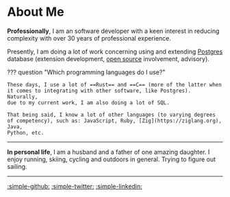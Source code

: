 # About Me

__Professionally__, I am an software developer with a keen interest in reducing complexity with over 30 years of professional
experience.

Presently, I am doing a lot of work concerning using and extending [Postgres](postgres) database (extension development, [open source](opensource)
involvement, advisory). 

??? question "Which programming languages do I use?"

    These days, I use a lot of ==Rust== and ==C== (more of the latter when it comes to integrating with other software, like Postgres). Naturally,
    due to my current work, I am also doing a lot of SQL.

    That being said, I know a lot of other languages (to varying degrees of competency), such as: JavaScript, Ruby, [Zig](https://ziglang.org), Java,
    Python, etc.
    

---

__In personal life__, I am a husband and a father of one amazing daughter. I enjoy running, skiing, cycling and outdoors in general. Trying to figure out
sailing.

---

[:simple-github:](https://github.com/yrashk)
[:simple-twitter:](https://twitter.com/yrashk)
[:simple-linkedin:](https://www.linkedin.com/in/yrashk)
